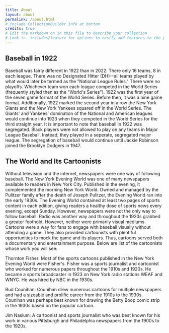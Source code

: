 ```yaml
---
title: About
layout: about
permalink: /about.html
# include CollectionBuilder info at bottom
credits: true
# Edit the markdown on in this file to describe your collection
# Look in _includes/feature for options to easily add features to the page
---
```


Baseball in 1922
--
Baseball was fairly different in 1922 than in 2022. There only 16 teams, 8 in each league. There was no Designated Hitter (DH)--all teams played by what would later be termed as the "National League Rules." There were no playoffs. Whichever team won each league competed in the World Series (frequently styled then as the "World's Series"). 1922 was the first year of the seven game format of the World Series. Before then, it was a nine game format. Additionally, 1922 marked the second year in a row the New York Giants and the New York Yankees squared off in the World Series. The Giants' and Yankees' domination of the National and American leagues would continue into 1923 when they competed in the World Series for the third straight year. It is important to note that baseball in 1922 was segregated. Black players were not allowed to play on any teams in Major League Baseball. Instead, they played in a seperate, segregated major league. The segregation of baseball would continue until Jackie Robinson joined the Brooklyn Dodgers in 1947.

The World and Its Cartoonists
--
Without television and the internet, newspapers were one way of following baseball. The New York Evening World was one of many newspapers available to readers in New York City. Published in the evening, it complemented the morning New York World. Owned and managed by the Pulitzer family after the death of Joseph Pulitzer, the Evening World ran into the early 1930s. The Evening World contained at least two pages of sports content in each edition, giving readers a healthy dose of sports news every evening, except Sunday. 
However, newspapers were not the only way to follow baseball. Radio was another way and throughout the 1920s grabbed a greater foothold. However, neither were primarily visual mediums. Cartoons were a way for fans to engage with baseball visually without attending a game. They also provided cartoonists with plentiful opportunities to mock the game and its players. Thus, cartoons served both a documentary and entertainment purpose. Below are list of the cartoonists whose work you will see:

Thornton Fisher: Most of the sports cartoons published in the New York Evening World were Fisher's. Fisher was a sports journalist and cartoonist who worked for numerous papers throughout the 1910s and 1920s. He became a sports broadcaster in 1923 on New York radio stations WEAF and WNYC. He was hired by NBC in the 1930s.

Bud Counihan: Counihan drew numerous cartoons for multiple newspapers and had a sizeable and prolific career from the 1910s to the 1930s. Counihan was perhaps best known for drawing the Betty Boop comic strip in the 1930s based on the popular cartoon.

Jim Nasium: A cartoonist and sports journalist who was best known for his work in various Pittsburgh and Philadelphia newspapers from the 1900s to the 1920s.
